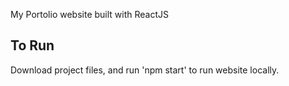 My Portolio website built with ReactJS

## To Run

Download project files, and run 'npm start' to run website locally.
